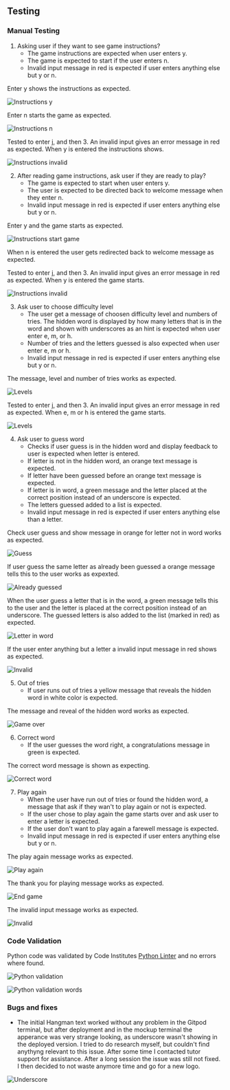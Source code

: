 ## Testing

### Manual Testing

1. Asking user if they want to see game instructions?
   - The game instructions are expected when user enters y. 
   - The game is expected to start if the user enters n.
   - Invalid input message in red is expected if user enters anything else but y or n.

Enter y shows the instructions as expected.

![Instructions y](/docs/README-images/instructions-y.png)

Enter n starts the game as expected.

![Instructions n](/docs/README-images/instructions-no.png)

Tested to enter j, and then 3. An invalid input gives an error message in red as expected. When y is entered the instructions shows.

![Instructions invalid](/docs/README-images/instructions-invalid.png)

2. After reading game instructions, ask user if they are ready to play?
     - The game is expected to start when user enters y.
     - The user is expected to be directed back to welcome message when they enter n.
     - Invalid input message in red is expected if user enters anything else but y or n.

Enter y and the game starts as expected.

![Instructions start game](/docs/README-images/instructions-play.png)

When n is entered the user gets redirected back to welcome message as expected.

Tested to enter j, and then 3. An invalid input gives an error message in red as expected. When y is entered the game starts.

![Instructions invalid](/docs/README-images/instructions-invalid-play.png)

3. Ask user to choose difficulty level
      - The user get a message of choosen difficulty level and numbers of tries. The hidden word is displayed by how many letters that is in the word and shown with underscores as an hint is expected when user enter e, m, or h. 
      - Number of tries and the letters guessed is also expected when user enter e, m or h.
      - Invalid input message in red is expected if user enters anything else but y or n.

The message, level and number of tries works as expected.

![Levels](/docs/README-images/choose-level.png)

Tested to enter j, and then 3. An invalid input gives an error message in red as expected. When e, m or h is entered the game starts.

![Levels](/docs/README-images/chosen-level.png)

4. Ask user to guess word
      - Checks if user guess is in the hidden word and display feedback to user is expected when letter is entered.
      - If letter is not in the hidden word, an orange text message is expected.
      - If letter have been guessed before an orange text message is expected.
      - If letter is in word, a green message and the letter placed at the correct position instead of an underscore is expected.
      - The letters guessed added to a list is expected.
      - Invalid input message in red is expected if user enters anything else than a letter.

Check user guess and show message in orange for letter not in word works as expected.

![Guess](/docs/README-images/guess-word-not-in-word.png)

If user guess the same letter as already been guessed a orange message tells this to the user works as expexted.

![Already guessed](/docs/README-images/guessed-letter.png)

When the user guess a letter that is in the word, a green message tells this to the user and the letter is placed at the correct position instead of an underscore. The guessed letters is also added to the list (marked in red) as expected.

![Letter in word](/docs/README-images/letter-is-inword.png)

If the user enter anything but a letter a invalid input message in red shows as expected.

![Invalid](/docs/README-images/guess-invalid-char.PNG)

5. Out of tries
     - If user runs out of tries a yellow message that reveals the hidden word in white color is expected.

The message and reveal of the hidden word works as expected.

![Game over](/docs/README-images/game-over.PNG)

6. Correct word
    - If the user guesses the word right, a congratulations message in green is expected.

The correct word message is shown as expecting.

![Correct word](/docs/README-images/correct-word.PNG)


7. Play again
     - When the user have run out of tries or found the hidden word, a message that ask if they wan't to play again or not is expected.
     - If the user chose to play again the game starts over and ask user to enter a letter is expected.
     - If the user don't want to play again a farewell message is expected.
     - Invalid input message in red is expected if user enters anything else but y or n.

The play again message works as expected.

![Play again](/docs/README-images/play-again.png)

The thank you for playing message works as expected. 

![End game](/docs/README-images/play-again-no.PNG)

The invalid input message works as expected.

![Invalid](/docs/README-images/play-again-invalid-input.PNG)

### Code Validation
Python code was validated by Code Institutes [Python Linter](https://pep8ci.herokuapp.com/) and no errors where found.

![Python validation](/docs/README-images/python-linter.PNG)

![Python validation words](/docs/README-images/words.py.png)

### Bugs and fixes

- The initial Hangman text worked without any problem in the Gitpod terminal, but after deployment and in the mockup terminal the apperance was very strange looking, as underscore wasn't showing in the deployed version. I tried to do research myself, but couldn't find anythyng relevant  to this issue. After some time I contacted tutor support for assistance. After a long session the issue was still not fixed. I then decided to not waste anymore time and go for a new logo.

![Underscore](/docs/README-images/underscore-bug.png)